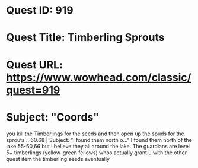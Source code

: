 # Quest ID: 919
# Quest Title: Timberling Sprouts
# Quest URL: https://www.wowhead.com/classic/quest=919
# Subject: "Coords"
you kill the Timberlings for the seeds and then open up the spuds for the sprouts .. 60.68 | Subject: "I found them north o..."
I found them north of the lake 55-60,66 but i believe they all around the lake. The guardians are level 5+ timberlings (yellow-green fellows) whos actually grant u with the other quest item the timberling seeds eventually